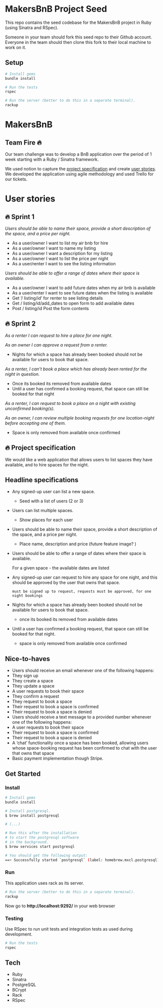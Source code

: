 # MakersBnB Project Seed

This repo contains the seed codebase for the MakersBnB project in Ruby (using Sinatra and RSpec).

Someone in your team should fork this seed repo to their Github account. Everyone in the team should then clone this fork to their local machine to work on it.

## Setup

```bash
# Install gems
bundle install

# Run the tests
rspec

# Run the server (better to do this in a separate terminal).
rackup
```


# MakersBnB

## Team Fire 🔥

Our team challenge was to develop a BnB application over the period of 1 week starting with a Ruby / Sinatra framework.

We used notion to capture the [project specification](design/team-fire-spec.md) and create [user stories](design/user-stories.md). We developed the application using agile methodology and used Trello for our tickets.

# User stories

## 🔥 Sprint 1

*Users should be able to name their space, provide a short description of the space, and a price per night.*

* As a user/owner I want to list my air bnb for hire
* As a user/owner I want to name my listing
* As a user/owner I want a description for my listing
* As a user/owner I want to list the price per night
* As a user/renter I want to see the listing information

*Users should be able to offer a range of dates where their space is available.*

* As a user/owner I want to add future dates when my air bnb is available
* As a user/renter I want to see future dates when the listing is available
* Get ‘/ listing/id’ for renter to see listing details
* Get / listing/id/add_dates to open form to add available dates 
* Post / listing/id Post the form contents

## 🔥 Sprint 2

*As a renter I can request to hire a place for one night.*

*As an owner I can approve a request from a renter.*

* Nights for which a space has already been booked should not be available for users to book that space.

*As a renter, I can’t book a place which has already been rented for the night in question.*

* Once its booked its removed from available dates
* Until a user has confirmed a booking request, that space can still be booked for that night

*As a renter, I can request to book a place on a night with existing unconfirmed booking(s).*

*As an owner, I can review multiple booking requests for one location-night before accepting one of them.*

* Space is only removed from available once confirmed

## 🔥 Project specification

We would like a web application that allows users to list spaces they have available, and to hire spaces for the night.

## Headline specifications

- Any signed-up user can list a new space.
    - Seed with a list of users (2 or 3)
- Users can list multiple spaces.
    - Show places for each user
- Users should be able to name their space, provide a short description of the space, and a price per night.
    - Place name, description and price (future feature image? )
- Users should be able to offer a range of dates where their space is available.
    
    For a given space - the available dates are listed
    
- Any signed-up user can request to hire any space for one night, and this should be approved by the user that owns that space.
    
      must be signed up to request, requests must be approved, for one night bookings 
    
- Nights for which a space has already been booked should not be available for users to book that space.
    - once its booked its removed from available dates
- Until a user has confirmed a booking request, that space can still be booked for that night.
    - space is only removed from available once confirmed

## Nice-to-haves

- Users should receive an email whenever one of the following happens:
- They sign up
- They create a space
- They update a space
- A user requests to book their space
- They confirm a request
- They request to book a space
- Their request to book a space is confirmed
- Their request to book a space is denied
- Users should receive a text message to a provided number whenever one of the following happens:
- A user requests to book their space
- Their request to book a space is confirmed
- Their request to book a space is denied
- A ‘chat’ functionality once a space has been booked, allowing users whose space-booking request has been confirmed to chat with the user that owns that space
- Basic payment implementation though Stripe.

## Get Started

### Install

```bash
# Install gems
bundle install

# Install postgresql.
$ brew install postgresql

# (...)

# Run this after the installation
# to start the postgresql software
# in the background.
$ brew services start postgresql

# You should get the following output:
==> Successfully started `postgresql` (label: homebrew.mxcl.postgresql)
```

### Run

This application uses rack as its server.

```bash
# Run the server (better to do this in a separate terminal).
rackup
```

Now go to **http://localhost:9292/** in your web browser

### Testing

Use RSpec to run unit tests and integration tests as used during development.

```bash
# Run the tests
rspec
```

## Tech

* Ruby
* Sinatra
* PostgreSQL
* BCrypt
* Rack
* RSpec
